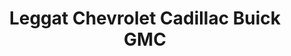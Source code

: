 ---
title: "Leggat Chevrolet Cadillac Buick GMC"
url: /burlington/leggat-chevrolet-cadillac-buick-gmc/
shop: car
---